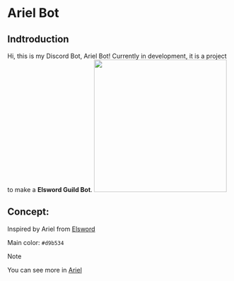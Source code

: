 # Ariel Bot

## Indtroduction
Hi, this is my Discord Bot, Ariel Bot! Currently in development, it is a project to make a **Elsword Guild Bot**.
<img src='https://i.imgur.com/05NjUl6.png' width="300px">

## Concept:
Inspired by Ariel from [Elsword](https://en.elsword.gameforge.com/news/archive)

Main color: `#d9b534`

> [!NOTE]
> You can see more in [Ariel](https://elwiki.net/w/Ariel)